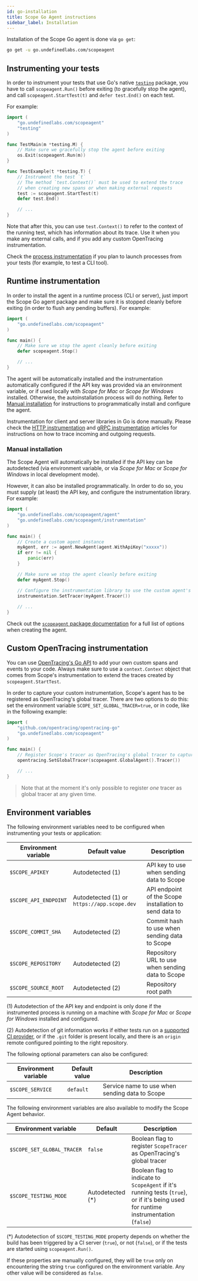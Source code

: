 ```yaml
---
id: go-installation
title: Scope Go Agent instructions
sidebar_label: Installation
---
```



Installation of the Scope Go agent is done via `go get`:

```bash
go get -u go.undefinedlabs.com/scopeagent
```

## Instrumenting your tests

In order to instrument your tests that use Go's native [`testing`](https://golang.org/pkg/testing/) package, you
have to call `scopeagent.Run()` before exiting (to gracefully stop the agent),
and call `scopeagent.StartTest(t)` and `defer test.End()` on each test.

For example:

```go
import (
    "go.undefinedlabs.com/scopeagent"
    "testing"
)

func TestMain(m *testing.M) {
    // Make sure we gracefully stop the agent before exiting
    os.Exit(scopeagent.Run(m))
}

func TestExample(t *testing.T) {
    // Instrument the test `t`
    // The method `test.Context()` must be used to extend the trace
    // when creating new spans or when making external requests
    test := scopeagent.StartTest(t)
    defer test.End()

    // ...
}
```

Note that after this, you can use `test.Context()` to refer to the context of the running test, which has information
about its trace. Use it when you make any external calls, and if you add any custom OpenTracing instrumentation.

Check the [process instrumentation](go-process-instrumentation.md) if you plan to launch processes from your tests (for example, to test a CLI tool).

## Runtime instrumentation

In order to install the agent in a runtime process (CLI or server), just import the Scope Go agent package and make
sure it is stopped cleanly before exiting (in order to flush any pending buffers). For example:

```go
import (
    "go.undefinedlabs.com/scopeagent"
)

func main() {
    // Make sure we stop the agent cleanly before exiting
    defer scopeagent.Stop()

    // ...
}
```

The agent will be automatically installed and the instrumentation automatically configured if the API key was provided
via an environment variable, or if used locally with _Scope for Mac_ or _Scope for Windows_ installed. Otherwise, the autoinstallation
process will do nothing. Refer to [Manual installation](#manual-installation) for instructions to programmatically install and configure the agent.

Instrumentation for client and server libraries in Go is done manually. 
Please check the [HTTP instrumentation](go-http-instrumentation.md) and [gRPC instrumentation](go-grpc-instrumentation.md) 
articles for instructions on how to trace incoming and outgoing requests.


### Manual installation

The Scope Agent will automatically be installed if the API key can be autodetected (via environment variable, or via _Scope for Mac_ or _Scope for Windows_ in local development mode).

However, it can also be installed programmatically. In order to do so, you must supply (at least) the API key, and configure the instrumentation library. For example:

```go
import (
	"go.undefinedlabs.com/scopeagent/agent"
	"go.undefinedlabs.com/scopeagent/instrumentation"
)

func main() {
	// Create a custom agent instance
	myAgent, err := agent.NewAgent(agent.WithApiKey("xxxxx"))
	if err != nil {
		panic(err)
	}

	// Make sure we stop the agent cleanly before exiting
	defer myAgent.Stop()

    // Configure the instrumentation library to use the custom agent's tracer
	instrumentation.SetTracer(myAgent.Tracer())
	
	// ...
}
```

Check out the [`scopeagent` package documentation](https://godoc.org/go.undefinedlabs.com/scopeagent/agent) for a full list of options when creating the agent.


## Custom OpenTracing instrumentation

You can use [OpenTracing's Go API](https://github.com/opentracing/opentracing-go/blob/master/README.md) to add your
own custom spans and events to your code. Always make sure to use a `context.Context` object that comes from Scope's 
instrumentation to extend the traces created by `scopeagent.StartTest`.

In order to capture your custom instrumentation, Scope's agent has to be registered as OpenTracing's global tracer.
There are two options to do this: set the environment variable `SCOPE_SET_GLOBAL_TRACER=true`, or in code, like in the following example:

```go
import (
	"github.com/opentracing/opentracing-go"
	"go.undefinedlabs.com/scopeagent"
)

func main() {
	// Register Scope's tracer as OpenTracing's global tracer to capture custom instrumentation
	opentracing.SetGlobalTracer(scopeagent.GlobalAgent().Tracer())

	// ...
}
```

> Note that at the moment it's only possible to register _one_ tracer as global tracer at any given time.

## Environment variables

The following environment variables need to be configured when instrumenting your tests or application:

| Environment variable  | Default value           | Description                                            |
|-----------------------|-------------------------|--------------------------------------------------------|
| `$SCOPE_APIKEY`       | Autodetected (1)        | API key to use when sending data to Scope              |
| `$SCOPE_API_ENDPOINT` | Autodetected (1) or `https://app.scope.dev` | API endpoint of the Scope installation to send data to |
| `$SCOPE_COMMIT_SHA`   | Autodetected (2)        | Commit hash to use when sending data to Scope          |
| `$SCOPE_REPOSITORY`   | Autodetected (2)        | Repository URL to use when sending data to Scope       |
| `$SCOPE_SOURCE_ROOT`  | Autodetected (2)        | Repository root path                                   |

(1) Autodetection of the API key and endpoint is only done if the instrumented process is running on a machine with _Scope for Mac_
or _Scope for Windows_ installed and configured.

(2) Autodetection of git information works if either tests run on a [supported CI provider](go-compatibility.md#ci-providers),
or if the `.git` folder is present locally, and there is an `origin` remote configured pointing to the right repository.

The following optional parameters can also be configured:

| Environment variable | Default value    | Description                                      |
|----------------------|------------------|--------------------------------------------------|
| `$SCOPE_SERVICE`     | `default`        | Service name to use when sending data to Scope   |

The following environment variables are also available to modify the Scope Agent behavior.

| Environment variable  | Default | Description |
|---|---|---|
| `$SCOPE_SET_GLOBAL_TRACER` | `false` | Boolean flag to register `ScopeTracer` as OpenTracing's global tracer |
| `$SCOPE_TESTING_MODE` | Autodetected (*) | Boolean flag to indicate to `ScopeAgent` if it's running tests (`true`), or if it's being used for runtime instrumentation (`false`) |

(*) Autodetection of `$SCOPE_TESTING_MODE` property depends on whether the build has been triggered by a CI server (`true`), or not (`false`),
or if the tests are started using `scopeagent.Run()`.

If these properties are manually configured, they will be `true` only on encountering the string `true` configured on the environment variable. 
Any other value will be considered as `false`.

